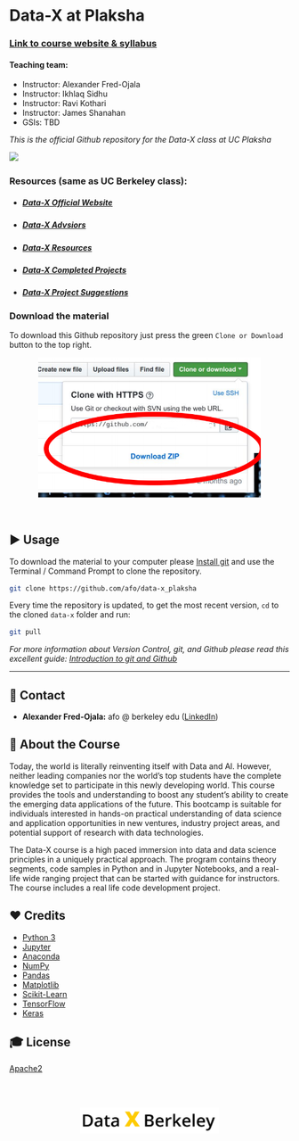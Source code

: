 # Data-X at Plaksha

### [Link to course website & syllabus](https://bit.ly/plaksha)

#### Teaching team:
- Instructor: Alexander Fred-Ojala
- Instructor: Ikhlaq Sidhu
- Instructor: Ravi Kothari
- Instructor: James Shanahan
- GSIs: TBD

*This is the official Github repository for the Data-X class at UC Plaksha*

<a href='https://data-x.blog'>
<img src='https://img.shields.io/badge/Data--X-Berkeley-yellow.svg'>
</a>

### Resources (same as UC Berkeley class):
* ##### [Data-X Official Website](https://data-x.blog/)
* ##### [Data-X Advsiors](https://data-x.blog/advisors/)
* ##### [Data-X Resources](https://data-x.blog/resources/)
* ##### [Data-X Completed Projects](https://data-x.blog/projects/)
* ##### [Data-X Project Suggestions](https://data-x.blog/projects/)


### Download the material

To download this Github repository just press the green `Clone or Download` button to the top right.

<p align='center'>
   <img src="./imgsource/zip.png" alt="download" width='400px'>
</p>
<br>


## ▶️ Usage

To download the material to your computer please [Install git](https://git-scm.com/downloads) and use the Terminal / Command Prompt to clone the repository.

```bash
git clone https://github.com/afo/data-x_plaksha
```

Every time the repository is updated, to get the most recent version, `cd` to the cloned `data-x` folder and run:

```bash
git pull
```

*For more information about Version Control, git, and Github please read this excellent guide: [Introduction to git and Github](https://product.hubspot.com/blog/git-and-github-tutorial-for-beginners)*

---

## 📧 Contact

- **Alexander Fred-Ojala:** afo @ berkeley edu ([LinkedIn](https://www.linkedin.com/in/alexanderfo/))

## 📁 About the Course

Today, the world is literally reinventing itself with Data and AI.  However, neither leading companies nor the world’s top students have the complete knowledge set to participate in this newly developing world.  This course provides the tools and understanding to boost any student’s ability to create the emerging data applications of the future.  This bootcamp is suitable for individuals interested in hands-on practical understanding of data science and application opportunities in new ventures, industry project areas, and potential support of research with data technologies.

The Data-X course is a high paced immersion into data and data science principles in a uniquely practical approach.  The program contains theory segments, code samples in Python and in Jupyter Notebooks, and a real-life wide ranging project that can be started with guidance for instructors.  The course includes a real life code development project.


## ❤️ Credits

* [Python 3](https://www.python.org/)
* [Jupyter](https://jupyter.org/)
* [Anaconda](https://www.anaconda.com/)
* [NumPy](http://www.numpy.org/)
* [Pandas](https://pandas.pydata.org/)
* [Matplotlib](https://matplotlib.org/)
* [Scikit-Learn](http://scikit-learn.org/stable/index.html)
* [TensorFlow](https://www.tensorflow.org/)
* [Keras](https://keras.io/)

## 🎓 License

[Apache2](https://www.apache.org/licenses/LICENSE-2.0)

<br><br>

<p align='center'>
   <a href='https://data-x.blog'><img src="./imgsource/dx_logo.png" alt="Data-X Instructors" width='250px'></a>
</p>
<br>
  
